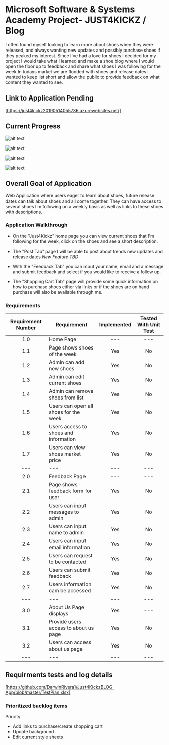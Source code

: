 # Microsoft Software & Systems Academy Project- JUST4KICKZ / Blog
I often found myself looking to learn more about shoes when they were released, and always wanting new updates and possibly purchase shoes if they peaked my interest. Since I've had a love for shoes I decided for my project I would take what I learned and make a shoe blog where I would open the floor up to feedback and share what shoes I was following for the week.In todays market we are flooded with shoes and release dates I wanted to keep list short and allow the public to provide feedback on what content they wanted to see.

## Link to Application Pending
[https://just4kickz20190514055736.azurewebsites.net/]

## Current Progress 

![alt text](https://picturesd5.blob.core.windows.net/deezblobs/Just4KickzHomePage.PNG)

![alt text](https://picturesd5.blob.core.windows.net/deezblobs/ShoePageExample.PNG)

![alt text](https://picturesd5.blob.core.windows.net/deezblobs/FeedBackPage.PNG)

![alt text](https://picturesd5.blob.core.windows.net/deezblobs/FeedBackPage2.PNG)

## Overall Goal of Application
Web Application where users eager to learn about shoes, future release dates can talk about shoes and all come together. They can have access to several shoes I’m following on a weekly basis as well as links to these shoes with descriptions.

### Application Walkthrough
- On the "Just4Kickz" home page you can view current shoes that I'm following for the week, click on the shoes and see a short description.

- The "Post Tab" page I will be able to post about trends new updates and release dates *New Feature TBD*

- With the "Feedback Tab" you can input your name, email and a message and submit feedback and select if you would like to receive a follow up.

- The "Shopping Cart Tab" page will provide some quick information on how to purchase shoes either via links or if the shoes are on hand purchase will also be available through me.

### Requirements
|Requirement Number     | Requirement                           | Implemented   | Tested With Unit Test |
|       :---:           |     ---                               |     :---:     |        :---:          |
|       1.0             | Home Page                             |    ---        |       ---             | 
|       1.1             | Page shows shoes of the week          |   Yes         |       No              |
|       1.2             | Admin can add new shoes               |   Yes         |       No              |
|       1.3             | Admin can edit current shoes          |   Yes         |       No              |
|       1.4             | Admin can remove shoes from list      |   Yes         |       No              |
|       1.5             | Users can open all shoes for the week |   Yes         |       No              |
|       1.6             | Users access to shoes and information |   Yes         |       No              |
|       1.7             | Users can view shoes market price     |   Yes         |       No              |
|       ---             |     ---                               |     ---       |        ---            |
|       2.0             | Feedback Page                         |     ---       |        ---            |
|       2.1             | Page shows feedback form for user     |   Yes         |       No              |
|       2.2             | Users can input messages to admin     |   Yes         |       No              |
|       2.3             | Users can input name to admin         |   Yes         |       No              |
|       2.4             | Users can input email information     |   Yes         |       No              |
|       2.5             | Users can request to be contacted     |   Yes         |       No              |
|       2.6             | Users can submit feedback             |   Yes         |       No              |
|       2.7             | Users information cam be accessed     |   Yes         |       No              |
|       ---             |     ---                               |     ---       |        ---            |
|       3.0             | About Us Page displays                |   Yes         |        ---            |
|       3.1             | Provide users access to about us page |   Yes         |       No              |
|       3.2             | Users can access about us page        |   Yes         |       No              |
|       ---             |     ---                               |     ---       |        ---            |


## Requirments tests and log details 
[https://github.com/DarwinRivera1/Just4KickzBLOG-App/blob/master/TestPlan.xlsx]

### Prioritized backlog items

  Priority 

- Add links to purchase/create shopping cart
- Update background 
- Edit current style sheets


